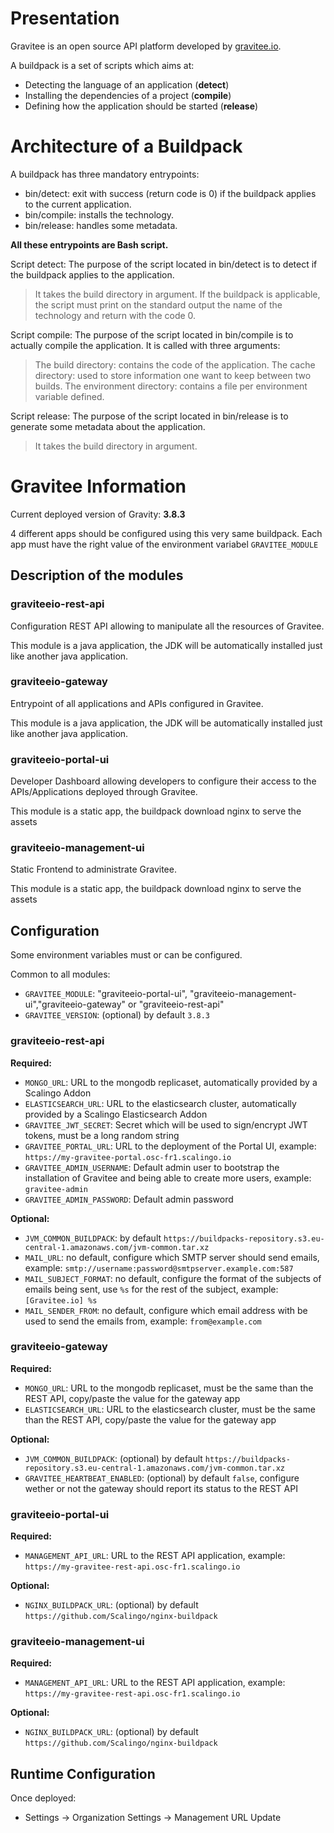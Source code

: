 # Presentation

 Gravitee is an open source API platform developed by [gravitee.io](https://www.gravitee.io/).

A buildpack is a set of scripts which aims at:

 - Detecting the language of an application (**detect**)
 - Installing the dependencies of a project (**compile**)
 - Defining how the application should be started (**release**)

# Architecture of a Buildpack

 A buildpack has three mandatory entrypoints:

 - bin/detect: exit with success (return code is 0) if the buildpack
   applies to the current application.
 - bin/compile: installs the technology.
 - bin/release: handles some metadata.

**All these entrypoints are Bash script.**

Script detect:   The purpose of the script located in bin/detect is to detect if the buildpack applies to the application.
>  It takes the build directory in argument. If the buildpack is applicable, the script must
> print on the standard output the name of the technology and return  with the code 0.

Script compile:   The purpose of the script located in bin/compile is to actually compile the application. It is called with three   arguments:
> The build directory: contains the code of the application.
> The cache directory: used to store information one want to keep between two builds.
> The environment directory: contains a  file per environment variable defined.

Script release:   The purpose of the script located in bin/release is to generate some metadata about the application.
> It takes the build directory in argument.

# Gravitee Information

Current deployed version of Gravity: **3.8.3**

4 different apps should be configured using this very same buildpack. Each app
must have the right value of the environment variabel `GRAVITEE_MODULE`

## Description of the modules

### graviteeio-rest-api

Configuration REST API allowing to manipulate all the resources of Gravitee.

This module is a java application, the JDK will be automatically installed just like another java application.

### graviteeio-gateway

Entrypoint of all applications and APIs configured in Gravitee.

This module is a java application, the JDK will be automatically installed just like another java application.

### graviteeio-portal-ui

Developer Dashboard allowing developers to configure their access to the APIs/Applications deployed through Gravitee.

This module is a static app, the buildpack download nginx to serve the assets

### graviteeio-management-ui

Static Frontend to administrate Gravitee.

This module is a static app, the buildpack download nginx to serve the assets

## Configuration

Some environment variables must or can be configured.

Common to all modules:

* `GRAVITEE_MODULE`: "graviteeio-portal-ui", "graviteeio-management-ui","graviteeio-gateway" or "graviteeio-rest-api"
* `GRAVITEE_VERSION`: (optional) by default `3.8.3`

### graviteeio-rest-api

**Required:**

* `MONGO_URL`: URL to the mongodb replicaset, automatically provided by a Scalingo Addon
* `ELASTICSEARCH_URL`: URL to the elasticsearch cluster, automatically provided by a Scalingo Elasticsearch Addon
* `GRAVITEE_JWT_SECRET`: Secret which will be used to sign/encrypt JWT tokens, must be a long random string
* `GRAVITEE_PORTAL_URL`: URL to the deployment of the Portal UI, example: `https://my-gravitee-portal.osc-fr1.scalingo.io`
* `GRAVITEE_ADMIN_USERNAME`: Default admin user to bootstrap the installation of Gravitee and being able to create more users, example: `gravitee-admin`
* `GRAVITEE_ADMIN_PASSWORD`: Default admin password

**Optional:**

* `JVM_COMMON_BUILDPACK`: by default `https://buildpacks-repository.s3.eu-central-1.amazonaws.com/jvm-common.tar.xz`
* `MAIL_URL`: no default, configure which SMTP server should send emails, example: `smtp://username:password@smtpserver.example.com:587`
* `MAIL_SUBJECT_FORMAT`: no default, configure the format of the subjects of emails being sent, use `%s` for the rest of the subject, example: `[Gravitee.io] %s`
* `MAIL_SENDER_FROM`: no default, configure which email address with be used to send the emails from, example: `from@example.com`

### graviteeio-gateway

**Required:**

* `MONGO_URL`: URL to the mongodb replicaset, must be the same than the REST API, copy/paste the value for the gateway app
* `ELASTICSEARCH_URL`: URL to the elasticsearch cluster, must be the same than the REST API, copy/paste the value for the gateway app

**Optional:**

* `JVM_COMMON_BUILDPACK`: (optional) by default `https://buildpacks-repository.s3.eu-central-1.amazonaws.com/jvm-common.tar.xz`
* `GRAVITEE_HEARTBEAT_ENABLED`: (optional) by default `false`, configure wether or not the gateway should report its status to the REST API

### graviteeio-portal-ui

**Required:**

* `MANAGEMENT_API_URL`: URL to the REST API application, example: `https://my-gravitee-rest-api.osc-fr1.scalingo.io`

**Optional:**

* `NGINX_BUILDPACK_URL`: (optional) by default `https://github.com/Scalingo/nginx-buildpack`

### graviteeio-management-ui

**Required:**

* `MANAGEMENT_API_URL`: URL to the REST API application, example: `https://my-gravitee-rest-api.osc-fr1.scalingo.io`

**Optional:**

* `NGINX_BUILDPACK_URL`: (optional) by default `https://github.com/Scalingo/nginx-buildpack`

## Runtime Configuration

Once deployed:

* Settings → Organization Settings → Management URL Update

